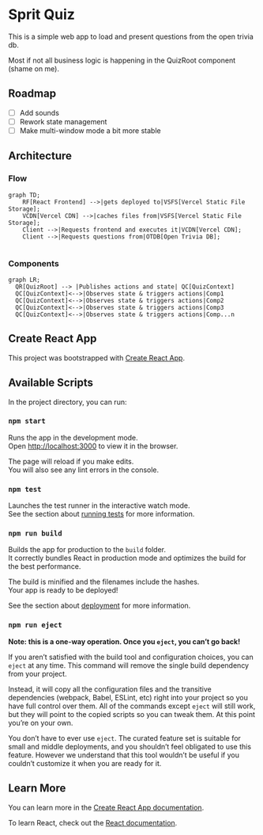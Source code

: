# Sprit Quiz
This is a simple web app to load and present questions from the open trivia db.

Most if not all business logic is happening in the QuizRoot component (shame on me).

## Roadmap 
- [ ] Add sounds
- [ ] Rework state management
- [ ] Make multi-window mode a bit more stable

## Architecture

### Flow 
```mermaid
graph TD;
    RF[React Frontend] -->|gets deployed to|VSFS[Vercel Static File Storage];
    VCDN[Vercel CDN] -->|caches files from|VSFS[Vercel Static File Storage]; 
    Client -->|Requests frontend and executes it|VCDN[Vercel CDN];
    Client -->|Requests questions from|OTDB[Open Trivia DB];
    
```

### Components

```mermaid
graph LR;
  QR[QuizRoot] --> |Publishes actions and state| QC[QuizContext]
  QC[QuizContext]<-->|Observes state & triggers actions|Comp1
  QC[QuizContext]<-->|Observes state & triggers actions|Comp2
  QC[QuizContext]<-->|Observes state & triggers actions|Comp3
  QC[QuizContext]<-->|Observes state & triggers actions|Comp...n

```
## Create React App

This project was bootstrapped with [Create React App](https://github.com/facebook/create-react-app).



## Available Scripts

In the project directory, you can run:

### `npm start`

Runs the app in the development mode.\
Open [http://localhost:3000](http://localhost:3000) to view it in the browser.

The page will reload if you make edits.\
You will also see any lint errors in the console.

### `npm test`

Launches the test runner in the interactive watch mode.\
See the section about [running tests](https://facebook.github.io/create-react-app/docs/running-tests) for more information.

### `npm run build`

Builds the app for production to the `build` folder.\
It correctly bundles React in production mode and optimizes the build for the best performance.

The build is minified and the filenames include the hashes.\
Your app is ready to be deployed!

See the section about [deployment](https://facebook.github.io/create-react-app/docs/deployment) for more information.

### `npm run eject`

**Note: this is a one-way operation. Once you `eject`, you can’t go back!**

If you aren’t satisfied with the build tool and configuration choices, you can `eject` at any time. This command will remove the single build dependency from your project.

Instead, it will copy all the configuration files and the transitive dependencies (webpack, Babel, ESLint, etc) right into your project so you have full control over them. All of the commands except `eject` will still work, but they will point to the copied scripts so you can tweak them. At this point you’re on your own.

You don’t have to ever use `eject`. The curated feature set is suitable for small and middle deployments, and you shouldn’t feel obligated to use this feature. However we understand that this tool wouldn’t be useful if you couldn’t customize it when you are ready for it.

## Learn More

You can learn more in the [Create React App documentation](https://facebook.github.io/create-react-app/docs/getting-started).

To learn React, check out the [React documentation](https://reactjs.org/).
